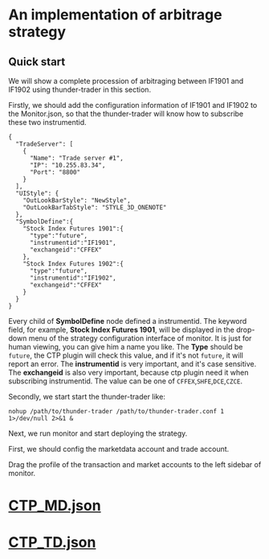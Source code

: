 # An implementation of arbitrage strategy


## Quick start
We will show a complete procession of arbitraging between IF1901 and IF1902 using thunder-trader in this section.

Firstly, we should add the configuration information of IF1901 and IF1902 to the Monitor.json, so that the thunder-trader will know how to subscribe these two instrumentid.

```
{
  "TradeServer": [
    {
      "Name": "Trade server #1",
      "IP": "10.255.83.34",
      "Port": "8800"
    }
  ],
  "UIStyle": {
    "OutLookBarStyle": "NewStyle",
    "OutLookBarTabStyle": "STYLE_3D_ONENOTE"
  },
  "SymbolDefine":{
    "Stock Index Futures 1901":{
      "type":"future",
      "instrumentid":"IF1901",
      "exchangeid":"CFFEX"
    },
    "Stock Index Futures 1902":{
      "type":"future",
      "instrumentid":"IF1902",
      "exchangeid":"CFFEX"
    }
  }
}
```
Every child of **SymbolDefine** node defined a instrumentid. 
The keyword field, for example, **Stock Index Futures 1901**, will be displayed in the drop-down menu of the strategy configuration interface of monitor.
It is just for human viewing, you can give him a name you like.
The **Type** should be `future`, the CTP plugin will check this value, and if it's not `future`, it will report an error.
The **instrumentid** is very important, and it's case sensitive.
The **exchangeid** is also very important, because ctp plugin need it when subscribing instrumentid. The value can be one of `CFFEX`,`SHFE`,`DCE`,`CZCE`.

Secondly, we start start the thunder-trader like:

```
nohup /path/to/thunder-trader /path/to/thunder-trader.conf 1 1>/dev/null 2>&1 &
```


Next, we run monitor and start deploying the strategy.

First, we should config the marketdata account and trade account.

Drag the profile of the transaction and market accounts to the left sidebar of monitor.

# [CTP_MD.json](https://github.com/solopointer/thunder-trader/blob/master/config_file_templates/CTP_MD.json)
# [CTP_TD.json](https://github.com/solopointer/thunder-trader/blob/master/config_file_templates/CTP_TD.json)

